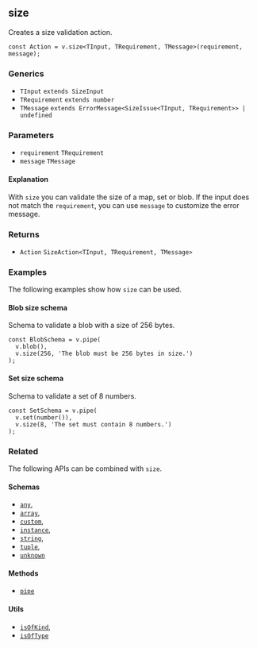 size
----

Creates a size validation action.

    const Action = v.size<TInput, TRequirement, TMessage>(requirement, message);
    

### Generics

*   `TInput` `extends SizeInput`
*   `TRequirement` `extends number`
*   `TMessage` `extends ErrorMessage<SizeIssue<TInput, TRequirement>> | undefined`

### Parameters

*   `requirement` `TRequirement`
*   `message` `TMessage`

#### Explanation

With `size` you can validate the size of a map, set or blob. If the input does not match the `requirement`, you can use `message` to customize the error message.

### Returns

*   `Action` `SizeAction<TInput, TRequirement, TMessage>`

### Examples

The following examples show how `size` can be used.

#### Blob size schema

Schema to validate a blob with a size of 256 bytes.

    const BlobSchema = v.pipe(
      v.blob(),
      v.size(256, 'The blob must be 256 bytes in size.')
    );
    

#### Set size schema

Schema to validate a set of 8 numbers.

    const SetSchema = v.pipe(
      v.set(number()),
      v.size(8, 'The set must contain 8 numbers.')
    );
    

### Related

The following APIs can be combined with `size`.

#### Schemas

*   [`any`](any.md),
*   [`array`](array.md),
*   [`custom`](custom.md),
*   [`instance`](instance.md),
*   [`string`](string.md),
*   [`tuple`](tuple.md),
*   [`unknown`](unknown.md)

#### Methods

*   [`pipe`](pipe.md)

#### Utils

*   [`isOfKind`](isOfKind.md),
*   [`isOfType`](isOfType.md)